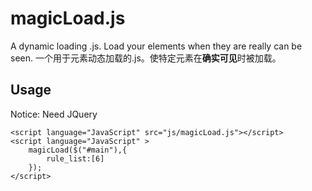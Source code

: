 # magicLoad.js
A dynamic loading .js. Load your elements when they are really can be seen.
一个用于元素动态加载的.js。使特定元素在**确实可见**时被加载。

## Usage
Notice: Need JQuery
```
<script language="JavaScript" src="js/magicLoad.js"></script>
<script language="JavaScript" >
    magicLoad($("#main"),{
        rule_list:[6]
    });
</script>
```
